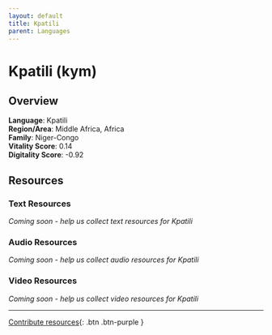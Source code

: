 ```yaml
---
layout: default
title: Kpatili
parent: Languages
---
```


# Kpatili (kym)

## Overview

**Language**: Kpatili  
**Region/Area**: Middle Africa, Africa  
**Family**: Niger-Congo  
**Vitality Score**: 0.14  
**Digitality Score**: -0.92  

## Resources

### Text Resources
*Coming soon - help us collect text resources for Kpatili*

### Audio Resources
*Coming soon - help us collect audio resources for Kpatili*

### Video Resources
*Coming soon - help us collect video resources for Kpatili*

---

[Contribute resources](https://fairtrain.github.io/){: .btn .btn-purple }
